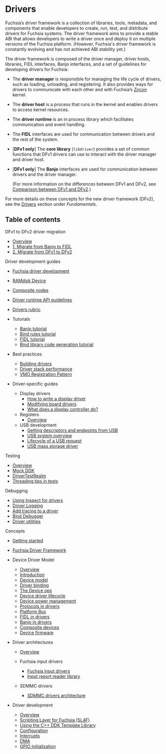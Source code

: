 # Drivers

Fuchsia’s driver framework is a collection of libraries, tools, metadata, and
components that enable developers to create, run, test, and distribute drivers for
Fuchsia systems. The driver framework aims to provide a stable ABI that allows
developers to write a driver once and deploy it on multiple versions of the Fuchsia
platform. (However, Fuchsia's driver framework is constantly evolving and has not
achieved ABI stability yet.)

The driver framework is composed of the driver manager, driver hosts, libraries,
FIDL interfaces, Banjo interfaces, and a set of guidelines for developing drivers
for Fuchsia:

- The **driver manager** is responsible for managing the life cycle of drivers,
  such as loading, unloading, and registering. It also provides ways for drivers
  to communicate with each other and with Fuchsia’s [Zircon][zircon] kernel.
- The **driver host** is a process that runs in the kernel and enables drivers to
  access kernel resources.
- The **driver runtime** is an in process library which facilitates communication
  and event handling.
- The **FIDL** interfaces are used for communication between drivers and the rest of
  the system.
- \[**DFv1 only**\] The **core library** (`libdriver`) provides a set of common functions
  that DFv1 drivers can use to interact with the driver manager and driver host.
- \[**DFv1 only**\] The **Banjo** interfaces are used for communication between drivers
  and the driver manager.

  (For more information on the differences between DFv1 and DFv2, see
  [Comparison between DFv1 and DFv2][dfv1-and-dfv2].)

For more details on these concepts for the new driver framework (DFv2), see
the [Drivers][dfv2-concepts] section under _Fundamentals_.


## Table of contents

DFv1 to DFv2 driver migration

- [Overview][dfv1-to-dfv2-driver-migration-overview]
- [1. Migrate from Banjo to FIDL][migrate-from-banjo-to-fidl]
- [2. Migrate from DFv1 to DFv2][migrate-from-dfv1-to-dfv2]

Driver development guides

- [Fuchsia driver development][fuchsia-driver-development]
- [RAMdisk Device][ramdisk-device]
- [Composite nodes][composite-nodes]
- [Driver runtime API guidelines][driver-runtime-api-guidelines]
- [Drivers rubric][drivers-rubric]
- Tutorials

  - [Banjo tutorial][banjo-tutorial]
  - [Bind rules tutorial][bind-rules-tutorial]
  - [FIDL tutorial][fidl-tutorial]
  - [Bind library code generation tutorial][bind-library-code-generation-tutorial]

- Best practices

  - [Building drivers][bulding-drivers]
  - [Driver stack performance][driver-stack-performance]
  - [VMO Registration Pattern][vmo-registration-pattern]

- Driver-specific guides

  -  Display drivers
     -  [How to write a display driver][how-to-write-a-display-driver]
     -  [Modifying board drivers][modifying-board-drivers]
     -  [What does a display controller do?][what-does-a-display-controller-do]
  -  Registers
     -  [Overview][registers-overview]
  -  USB development
     -  [Getting descriptors and endpoints from USB][getting-descriptors-and-endpoints-from-usb]
     -  [USB system overview][usb-system-overview]
     -  [Lifecycle of a USB request][lifecycle-of-a-usb-request]
     -  [USB mass storage driver][usb-mass-storage-driver]

Testing

- [Overview][driver-testing-overview]
- [Mock DDK][mock-ddk]
- [DriverTestRealm][driver-test-realm]
- [Threading tips in tests][threading-tips-in-tests]

Debugging

- [Using Inspect for drivers][using-inspect]
- [Driver Logging][driver-logging]
- [Add tracing to a driver][add-tracing]
- [Bind Debugger][bind-debugger]
- [Driver utilities][driver-utilities]

Concepts

- [Getting started][getting-started]
- [Fuchsia Driver Framework][fuchsia-driver-framework]
- Device Driver Model

  - [Overview][device-driver-model-overview]
  - [Introduction][introduction]
  - [Device model][device-model]
  - [Driver binding][driver-binding]
  - [The Device ops][the-device-ops]
  - [Device driver lifecycle][device-driver-lifecycle]
  - [Device power management][device-power-management]
  - [Protocols in drivers][protocols-in-drivers]
  - [Platform Bus][platform-bus]
  - [FIDL in drivers][fidl-in-drivers]
  - [Banjo in drivers][banjo-in-drivers]
  - [Composite devices][composite-devices]
  - [Device firmware][device-firmware]

- Driver architectures

  -  [Overview][driver-architectures-overview]

  -  Fuchsia input drivers

     -  [Fuchsia input drivers][fuchsia-input-drivers]
     -  [Input report reader library][input-report-reader-library]

  -  SDMMC drivers

     -  [SDMMC drivers architecture][sdmmc-drivers-architecture]

- Driver development

  - [Overview][driver-development-overview]
  - [Scripting Layer for Fuchsia (SL4F)][sl4f]
  - [Using the C++ DDK Template Library][using-cpp-ddk-template-lib]
  - [Configuration][configuration]
  - [Interrupts][interrupts]
  - [DMA][dma]
  - [GPIO initialization][gpio-init]

<!-- Reference links -->

[dfv2-concepts]: /docs/concepts/drivers/README.md
[dfv2-development]: /docs/get-started/sdk/get-started-with-driver.md
[zircon]: /docs/concepts/kernel/README.md
[dfv1-and-dfv2]: /docs/concepts/drivers/comparison_between_dfv1_and_dfv2.md
[dfv1-to-dfv2-driver-migration-overview]: migration/README.md
[migrate-from-banjo-to-fidl]: migration/migrate-from-banjo-to-fidl.md
[migrate-from-dfv1-to-dfv2]: migration/migrate-from-dfv1-to-dfv2.md
[fuchsia-driver-development]: developer_guide/driver-development.md
[ramdisk-device]: developer_guide/ramdisk.md
[composite-nodes]: developer_guide/composite-node.md
[driver-runtime-api-guidelines]: developer_guide/driver-runtime-api-guidelines.md
[drivers-rubric]: developer_guide/rubric.md
[how-to-write-a-display-driver]: driver_guides/display/how_to_write.md
[modifying-board-drivers]: driver_guides/display/board_driver_changes.md
[what-does-a-display-controller-do]: driver_guides/display/hardware_concepts.md
[registers-overview]: driver_guides/registers/overview.md
[getting-descriptors-and-endpoints-from-usb]: driver_guides/usb/getting_descriptors_and_endpoints.md
[usb-system-overview]: driver_guides/usb/concepts/overview.md
[lifecycle-of-a-usb-request]: driver_guides/usb/concepts/request-lifecycle.md
[usb-mass-storage-driver]: driver_guides/usb/concepts/usb-mass-storage.md
[driver-testing-overview]: testing/overview.md
[mock-ddk]: testing/mock_ddk.md
[driver-test-realm]: testing/driver_test_realm.md
[threading-tips-in-tests]: testing/threading-tips-in-tests.md
[using-inspect]: diagnostics/inspect.md
[driver-logging]: diagnostics/logging.md
[add-tracing]: diagnostics/tracing.md
[bind-debugger]: diagnostics/bind-debugger.md
[driver-utilities]: diagnostics/driver-utils.md
[banjo-tutorial]: tutorials/banjo-tutorial.md
[bind-rules-tutorial]: tutorials/bind-rules-tutorial.md
[fidl-tutorial]: tutorials/fidl-tutorial.md
[bind-library-code-generation-tutorial]: tutorials/bind-libraries-codegen.md
[bulding-drivers]: best_practices/build.md
[driver-stack-performance]: best_practices/driver_stack_performance.md
[vmo-registration-pattern]: best_practices/vmo-registration-pattern.md
[getting-started]: concepts/getting_started.md
[fuchsia-driver-framework]: concepts/fdf.md
[device-driver-model-overview]: concepts/device_driver_model/README.md
[introduction]: concepts/device_driver_model/introduction.md
[device-model]: concepts/device_driver_model/device-model.md
[driver-binding]: concepts/device_driver_model/driver-binding.md
[the-device-ops]: concepts/device_driver_model/device-ops.md
[device-driver-lifecycle]: concepts/device_driver_model/device-lifecycle.md
[device-power-management]: concepts/device_driver_model/device-power.md
[protocols-in-drivers]: concepts/device_driver_model/protocol.md
[platform-bus]: concepts/device_driver_model/platform-bus.md
[fidl-in-drivers]: concepts/device_driver_model/fidl.md
[banjo-in-drivers]: concepts/device_driver_model/banjo.md
[composite-devices]: concepts/device_driver_model/composite.md
[device-firmware]: concepts/device_driver_model/firmware.md
[driver-architectures-overview]: concepts/driver_architectures/README.md
[fuchsia-input-drivers]: concepts/driver_architectures/input_drivers/input.md
[input-report-reader-library]: concepts/driver_architectures/input_drivers/input_report_reader.md
[sdmmc-drivers-architecture]: concepts/driver_architectures/sdmmc_drivers/sdmmc.md
[driver-development-overview]: concepts/driver_development/README.md
[sl4f]: concepts/driver_development/sl4f.md
[using-cpp-ddk-template-lib]: concepts/driver_development/using-ddktl.md
[configuration]: concepts/driver_development/bar.md
[interrupts]: concepts/driver_development/interrupts.md
[dma]: concepts/driver_development/dma.md
[gpio-init]: concepts/driver_development/gpio-initialization.md
